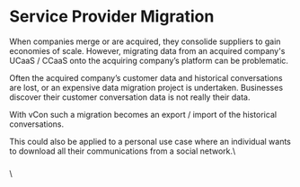 # Service Provider Migration

When companies merge or are acquired, they consolide suppliers to gain economies of scale. However, migrating data from an acquired company's UCaaS / CCaaS onto the acquiring company’s platform can be problematic.&#x20;

Often the acquired company’s customer data and historical conversations are lost, or an expensive data migration project is undertaken. Businesses discover their customer conversation data is not really their data.

With vCon such a migration becomes an export / import of the historical conversations.&#x20;

This could also be applied to a personal use case where an individual wants to download all their communications from a social network.\


###

\
